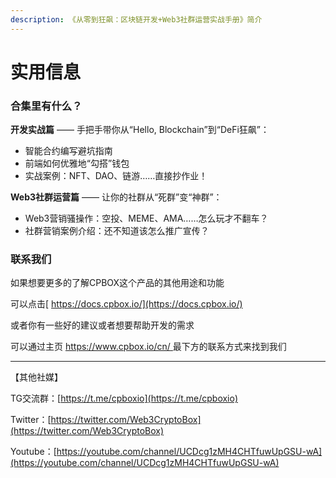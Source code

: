 ```yaml
---
description: 《从零到狂飙：区块链开发+Web3社群运营实战手册》简介
---
```


# 实用信息

### **合集里有什么？**

**开发实战篇** —— 手把手带你从“Hello, Blockchain”到“DeFi狂飙”：

* 智能合约编写避坑指南
* 前端如何优雅地“勾搭”钱包
* 实战案例：NFT、DAO、链游……直接抄作业！

**Web3社群运营篇** —— 让你的社群从“死群”变“神群”：

* Web3营销骚操作：空投、MEME、AMA……怎么玩才不翻车？
* 社群营销案例介绍：还不知道该怎么推广宣传？

### 联系我们

如果想要更多的了解CPBOX这个产品的其他用途和功能

可以点击[ https://docs.cpbox.io/](https://docs.cpbox.io/)

或者你有一些好的建议或者想要帮助开发的需求

可以通过主页 [https://www.cpbox.io/cn/ ](https://www.cpbox.io/cn/)最下方的联系方式来找到我们

***

【其他社媒】

TG交流群：[https://t.me/cpboxio](https://t.me/cpboxio)

Twitter：[https://twitter.com/Web3CryptoBox](https://twitter.com/Web3CryptoBox)

Youtube：[https://youtube.com/channel/UCDcg1zMH4CHTfuwUpGSU-wA](https://youtube.com/channel/UCDcg1zMH4CHTfuwUpGSU-wA)
